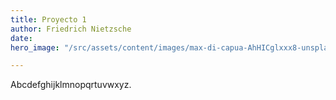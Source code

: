 ```yaml
---
title: Proyecto 1
author: Friedrich Nietzsche
date: 
hero_image: "/src/assets/content/images/max-di-capua-AhHICglxxx8-unsplash.jpg"

---
```

Abcdefghijklmnopqrtuvwxyz.